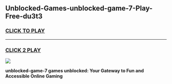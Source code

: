 
## Unblocked-Games-unblocked-game-7-Play-Free-du3t3
<h3>
<a href="https://premium76.site?title=unblocked-game-7&ref=20M">CLICK TO PLAY</a></h3>
<hr>

<h3>
<a href="https://premium76.site?title=unblocked-game-7&ref=20M">CLICK 2 PLAY</a>
  
</h3>

<a href="https://premium76.site?title=unblocked-game-7&ref=19M"><img src="https://clearcache.store/games.png"></a>


**unblocked-game-7 games unblocked: Your Gateway to Fun and Accessible Online Gaming**

